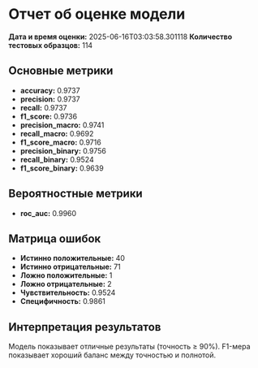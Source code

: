 # Отчет об оценке модели

**Дата и время оценки:** 2025-06-16T03:03:58.301118
**Количество тестовых образцов:** 114

## Основные метрики

- **accuracy:** 0.9737
- **precision:** 0.9737
- **recall:** 0.9737
- **f1_score:** 0.9736
- **precision_macro:** 0.9741
- **recall_macro:** 0.9692
- **f1_score_macro:** 0.9716
- **precision_binary:** 0.9756
- **recall_binary:** 0.9524
- **f1_score_binary:** 0.9639

## Вероятностные метрики

- **roc_auc:** 0.9960

## Матрица ошибок


- **Истинно положительные:** 40
- **Истинно отрицательные:** 71
- **Ложно положительные:** 1
- **Ложно отрицательные:** 2
- **Чувствительность:** 0.9524
- **Специфичность:** 0.9861

## Интерпретация результатов

Модель показывает отличные результаты (точность ≥ 90%).
F1-мера показывает хороший баланс между точностью и полнотой.
